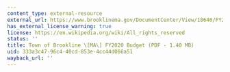 ```yaml
---
content_type: external-resource
external_url: https://www.brooklinema.gov/DocumentCenter/View/18640/FY2020-Budget---Powerpoint-Presentation-to-the-Select-Board-PDF
has_external_license_warning: true
license: https://en.wikipedia.org/wiki/All_rights_reserved
status: ''
title: Town of Brookline \[MA\] FY2020 Budget (PDF - 1.40 MB)
uid: 333a3c47-96c4-40cd-853e-4cc44d066a51
wayback_url: ''
---
```

